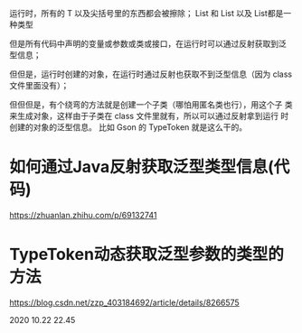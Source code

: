 运⾏时，所有的 T 以及尖括号⾥的东⻄都会被擦除； List 和 List <String>以及 List<Integer>都是一种类型

但是所有代码中声明的变量或参数或类或接⼝，在运⾏时可以通过反射获取到泛 型信息；

但但是，运⾏时创建的对象，在运⾏时通过反射也获取不到泛型信息（因为 class ⽂件⾥⾯没有）；

但但但是，有个绕弯的⽅法就是创建⼀个⼦类（哪怕⽤匿名类也⾏），⽤这个⼦ 类来⽣成对象，这样由于⼦类在 class ⽂件⾥就有，所以可以通过反射拿到运⾏ 时创建的对象的泛型信息。 ⽐如 Gson 的 TypeToken 就是这么⼲的。





# 如何通过Java反射获取泛型类型信息(代码)

https://zhuanlan.zhihu.com/p/69132741

# TypeToken动态获取泛型参数的类型的方法

https://blog.csdn.net/zzp_403184692/article/details/8266575





2020 10.22 22.45

